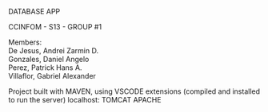 DATABASE APP            


CCINFOM - S13 - GROUP #1            

Members:            
De Jesus, Andrei Zarmin D.             
Gonzales, Daniel Angelo            
Perez, Patrick Hans A.                  
Villaflor, Gabriel Alexander                  

Project built with MAVEN, using VSCODE extensions (compiled and installed to run the server)
localhost: TOMCAT APACHE
